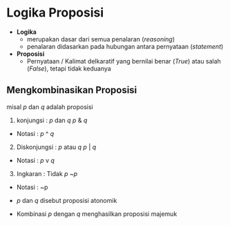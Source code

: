 # Logika Proposisi

- **Logika**
  - merupakan dasar dari semua penalaran (*reasoning*)
  - penalaran didasarkan pada hubungan antara pernyataan (*statement*)
- **Proposisi**
  - Pernyataan / Kalimat delkaratif yang bernilai benar (*True*) atau salah (*False*), tetapi tidak keduanya

## Mengkombinasikan Proposisi

misal *p* dan *q* adalah proposisi

1. konjungsi : *p* dan *q* *p* & *q*
  - Notasi   : *p* ^ *q*
2. Diskonjungsi : *p* atau *q* *p* | *q*
  - Notasi   : *p* v *q*
3. Ingkaran  : Tidak *p* ~*p*
  - Notasi   : ~p

- *p* dan *q* disebut proposisi atonomik
- Kombinasi *p* dengan *q* menghasilkan proposisi majemuk
